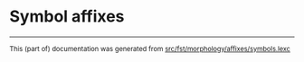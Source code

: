 
# Symbol affixes

* * *

<small>This (part of) documentation was generated from [src/fst/morphology/affixes/symbols.lexc](https://github.com/giellalt/lang-hdn/blob/main/src/fst/morphology/affixes/symbols.lexc)</small>
